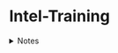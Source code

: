 # Intel-Training


<details><summary>Notes</summary>
<p>

## hello


<summary>Assignment</summary>
<p>

## night

